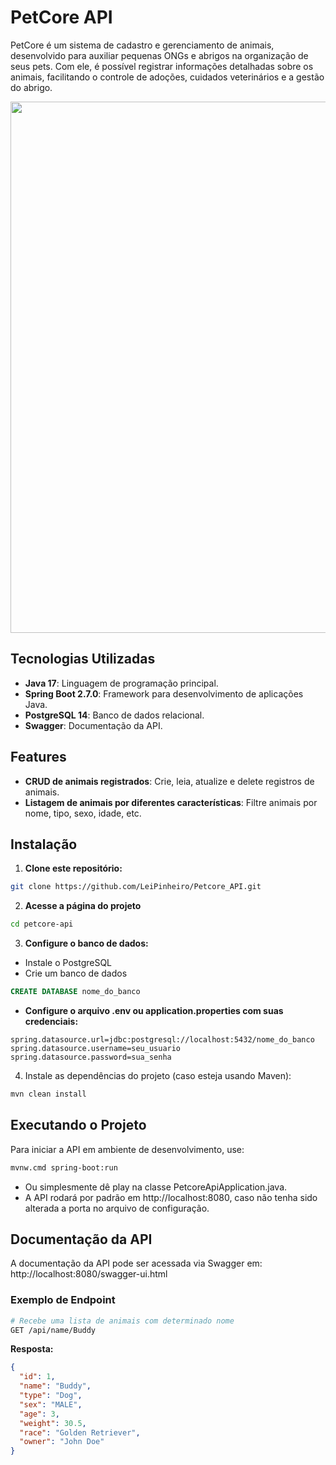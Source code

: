 # PetCore API

PetCore é um sistema de cadastro e gerenciamento de animais, desenvolvido para auxiliar pequenas ONGs e abrigos na organização de seus pets. Com ele, é possível registrar informações detalhadas sobre os animais, facilitando o controle de adoções, cuidados veterinários e a gestão do abrigo.

<p align="center">
  <img src="https://github.com/user-attachments/assets/a86ddb0f-9bef-4c90-8833-56f5b02cb779" width="850">
</p>

## Tecnologias Utilizadas

- **Java 17**: Linguagem de programação principal.
- **Spring Boot 2.7.0**: Framework para desenvolvimento de aplicações Java.
- **PostgreSQL 14**: Banco de dados relacional.
- **Swagger**: Documentação da API.

## Features

- **CRUD de animais registrados**: Crie, leia, atualize e delete registros de animais.
- **Listagem de animais por diferentes características**: Filtre animais por nome, tipo, sexo, idade, etc.

## Instalação

1. **Clone este repositório:**
```bash
git clone https://github.com/LeiPinheiro/Petcore_API.git
```

2. **Acesse a página do projeto**
```bash
cd petcore-api
```

3. **Configure o banco de dados:**
 - Instale o PostgreSQL
 - Crie um banco de dados
```sql
CREATE DATABASE nome_do_banco
```
 - **Configure o arquivo .env ou application.properties com suas credenciais:**
```properties
spring.datasource.url=jdbc:postgresql://localhost:5432/nome_do_banco
spring.datasource.username=seu_usuario
spring.datasource.password=sua_senha
```

4. Instale as dependências do projeto (caso esteja usando Maven):
```bash
mvn clean install
```

## Executando o Projeto
Para iniciar a API em ambiente de desenvolvimento, use:

```bash
mvnw.cmd spring-boot:run
```

- Ou simplesmente dê play na classe PetcoreApiApplication.java.
- A API rodará por padrão em http://localhost:8080, caso não tenha sido alterada a porta no arquivo de configuração.

## Documentação da API
A documentação da API pode ser acessada via Swagger em:
http://localhost:8080/swagger-ui.html

### Exemplo de Endpoint
```bash
# Recebe uma lista de animais com determinado nome
GET /api/name/Buddy
```
**Resposta:**
```json
{
  "id": 1,
  "name": "Buddy",
  "type": "Dog",
  "sex": "MALE",
  "age": 3,
  "weight": 30.5,
  "race": "Golden Retriever",
  "owner": "John Doe"
}
```

